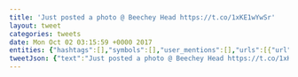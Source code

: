 ```yaml
---
title: 'Just posted a photo @ Beechey Head https://t.co/1xKE1wYwSr'
layout: tweet
categories: tweets
date: Mon Oct 02 03:15:59 +0000 2017
entities: {"hashtags":[],"symbols":[],"user_mentions":[],"urls":[{"url":"https://t.co/1xKE1wYwSr","expanded_url":"https://www.instagram.com/p/BZuu48VgNNF/","display_url":"instagram.com/p/BZuu48VgNNF/","indices":[35,58]}]}
tweetJson: {"text":"Just posted a photo @ Beechey Head https://t.co/1xKE1wYwSr"}
---
```

